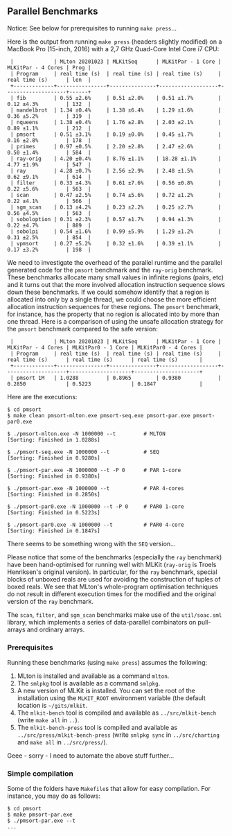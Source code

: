 ## Parallel Benchmarks

Notice: See below for prerequisites to running `make press`...

Here is the output from running `make press` (headers slightly
modified) on a MacBook Pro (15-inch, 2016) with a 2,7 GHz Quad-Core
Intel Core i7 CPU:

```
 |             | MLton 20201023 | MLKitSeq      | MLKitPar - 1 Core | MLKitPar - 4 Cores | Prog |
 | Program     | real time (s)  | real time (s) | real time (s)     | real time (s)      | len  |
 +-------------+----------------+---------------+-------------------+--------------------+------+
 | fib         | 0.55 ±2.6%     | 0.51 ±2.0%    | 0.51 ±1.7%        | 0.12 ±4.3%         | 132  |
 | mandelbrot  | 1.34 ±0.4%     | 1.38 ±6.4%    | 1.29 ±1.6%        | 0.36 ±5.2%         | 319  |
 | nqueens     | 1.38 ±0.4%     | 1.76 ±2.8%    | 2.03 ±2.1%        | 0.89 ±1.1%         | 212  |
 | pmsort      | 0.51 ±3.1%     | 0.19 ±0.0%    | 0.45 ±1.7%        | 0.16 ±2.8%         | 178  |
 | primes      | 0.97 ±0.5%     | 2.20 ±2.8%    | 2.47 ±2.6%        | 0.50 ±1.4%         | 584  |
 | ray-orig    | 4.20 ±0.4%     | 8.76 ±1.1%    | 18.28 ±1.1%       | 4.77 ±1.9%         | 547  |
 | ray         | 4.28 ±0.7%     | 2.56 ±2.9%    | 2.48 ±1.5%        | 0.62 ±9.1%         | 614  |
 | filter      | 0.33 ±4.3%     | 0.61 ±7.6%    | 0.56 ±0.8%        | 0.22 ±5.6%         | 563  |
 | scan        | 0.47 ±2.5%     | 0.74 ±5.6%    | 0.72 ±1.2%        | 0.22 ±4.1%         | 566  |
 | sgm_scan    | 0.13 ±4.2%     | 0.23 ±2.2%    | 0.25 ±2.7%        | 0.56 ±4.5%         | 563  |
 | soboloption | 0.31 ±2.3%     | 0.57 ±1.7%    | 0.94 ±1.3%        | 0.22 ±4.7%         | 889  |
 | sobolpi     | 0.54 ±1.6%     | 0.99 ±5.9%    | 1.29 ±1.2%        | 0.31 ±2.5%         | 854  |
 | vpmsort     | 0.27 ±5.2%     | 0.32 ±1.6%    | 0.39 ±1.1%        | 0.17 ±3.2%         | 198  |
```

We need to investigate the overhead of the parallel runtime and the
parallel generated code for the `pmsort` benchmark and the `ray-orig`
benchmark. These benchmarks allocate many small values in infinite
regions (pairs, etc) and it turns out that the more involved
allocation instruction sequence slows down these benchmarks. If we
could somehow identify that a region is allocated into only by a
single thread, we could choose the more efficient allocation
instruction sequences for these regions. The `pmsort` benchmark, for
instance, has the property that no region is allocated into by more
than one thread. Here is a comparison of using the unsafe allocation
strategy for the `pmsort` benchmark compared to the safe version:

```
 |             | MLton 20201023 | MLKitSeq      | MLKitPar - 1 Core | MLKitPar - 4 Cores | MLKitPar0 - 1 Core | MLKitPar0 - 4 Cores |
 | Program     | real time (s)  | real time (s) | real time (s)     | real time (s)      | real time (s)      | real time (s)       |
 +-------------+----------------+---------------+-------------------+--------------------+--------------------+---------------------+
 | pmsort 1M   | 1.0288         | 0.8965        | 0.9380            | 0.2850             | 0.5223             | 0.1847              |
```

Here are the executions:

```
$ cd pmsort
$ make clean pmsort-mlton.exe pmsort-seq.exe pmsort-par.exe pmsort-par0.exe

$ ./pmsort-mlton.exe -N 1000000 --t         # MLTON
[Sorting: Finished in 1.0288s]

$ ./pmsort-seq.exe -N 1000000 --t           # SEQ
[Sorting: Finished in 0.9280s]

$ ./pmsort-par.exe -N 1000000 --t -P 0      # PAR 1-core
[Sorting: Finished in 0.9380s]

$ ./pmsort-par.exe -N 1000000 --t           # PAR 4-cores
[Sorting: Finished in 0.2850s]

$ ./pmsort-par0.exe -N 1000000 --t -P 0     # PAR0 1-core
[Sorting: Finished in 0.5223s]

$ ./pmsort-par0.exe -N 1000000 --t          # PAR0 4-core
[Sorting: Finished in 0.1847s]
```

There seems to be something wrong with the `SEQ` version...

Please notice that some of the benchmarks (especially the `ray`
benchmark) have been hand-optimised for running well with MLKit
(`ray-orig` is Troels Henriksen's original version). In particular,
for the `ray` benchmark, special blocks of unboxed reals are used for
avoiding the construction of tuples of boxed reals. We see that
MLton's whole-program optimisation techniques do not result in
different execution times for the modified and the original version of
the `ray` benchmark.

The `scan`, `filter`, and `sgm_scan` benchmarks make use of the
`util/soac.sml` library, which implements a series of data-parallel
combinators on pull-arrays and ordinary arrays.

### Prerequisites

Running these benchmarks (using `make press`) assumes the following:

1. MLton is installed and available as a command `mlton`.
2. The `smlpkg` tool is available as a command `smlpkg`.
3. A new version of MLKit is installed. You can set the root of the installation using the `MLKIT_ROOT` environment variable (the default location is `~/gits/mlkit`.
4. The `mlkit-bench` tool is compiled and available as `../src/mlkit-bench` (write `make all` in `..`).
5. The `mlkit-bench-press` tool is compiled and available as `../src/press/mlkit-bench-press` (write `smlpkg sync` in `../src/charting` and `make all` in `../src/press/`).

Geee - sorry - I need to automate the above stuff further...

### Simple compilation

Some of the folders have `Makefile`s that allow for easy compilation. For instance, you may do as follows:

```
$ cd pmsort
$ make pmsort-par.exe
$ ./pmsort-par.exe --t
...
```
